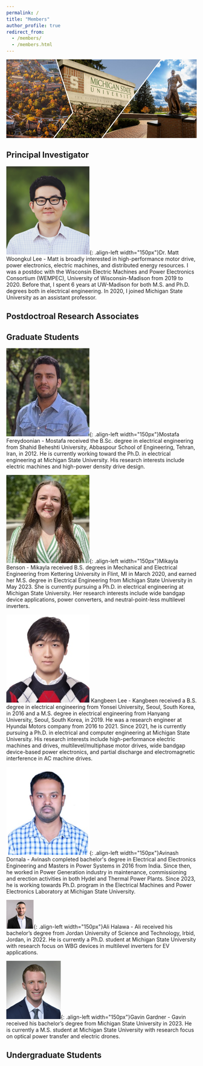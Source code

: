 ```yaml
---
permalink: /
title: "Members"
author_profile: true
redirect_from: 
  - /members/
  - /members.html
---
```


![image](images/main_logo.png)

Principal Investigator
-----
![matt](images/mwl.png){: .align-left width="150px"}Dr. Matt Woongkul Lee - Matt is broadly interested in high-performance motor drive, power electronics, electric machines, and distributed energy resources. I was a postdoc with the Wisconsin Electric Machines and Power Electronics Consortium (WEMPEC), University of Wisconsin-Madison from 2019 to 2020. Before that, I spent 6 years at UW-Madison for both M.S. and Ph.D. degrees both in electrical engineering. In 2020, I joined Michigan State University as an assistant professor. 

Postdoctroal Research Associates
-----

Graduate Students
-----
![mostafa](images/mf.png){: .align-left width="150px"}Mostafa Fereydoonian - Mostafa received the B.Sc. degree in electrical engineering from Shahid Beheshti University, Abbaspour School of Engineering, Tehran, Iran, in 2012. He is currently working toward the Ph.D. in electrical engineering at Michigan State University. His research interests include electric machines and high-power density drive design.

![mikayla](images/mb.png){: .align-left width="150px"}Mikayla Benson - Mikayla received B.S. degrees in Mechanical and Electrical Engineering from Kettering University in Flint, MI in March 2020, and earned her M.S. degree in Electrical Engineering from Michigan State University in May 2023. She is currently pursuing a Ph.D. in electrical engineering at Michigan State University. Her research interests include wide bandgap device applications, power converters, and neutral-point-less multilevel inverters.

![kangbeen](images/kbl.png) Kangbeen Lee - Kangbeen received a B.S. degree in electrical engineering from Yonsei University, Seoul, South Korea, in 2016 and a M.S. degree in electrical engineering from Hanyang University, Seoul, South Korea, in 2019. He was a research engineer at Hyundai Motors company from 2016 to 2021. Since 2021, he is currently pursuing a Ph.D. in electrical and computer engineering at Michigan State University. His research interests include high-performance electric machines and drives, multilevel/multiphase motor drives, wide bandgap device-based power electronics, and partial discharge and electromagnetic interference in AC machine drives.

![avinash](images/ad.png){: .align-left width="150px"}Avinash Dornala - Avinash completed bachelor's degree in Electrical and Electronics Engineering and Masters in Power Systems in 2016 from India. Since then, he worked in Power Generation industry in maintenance, commissioning and erection activities in both Hydel and Thermal Power Plants. Since 2023, he is working towards Ph.D. program in the Electrical Machines and Power Electronics Laboratory at Michigan State University.

![ali](images/ah.png){: .align-left width="150px"}Ali Halawa - Ali received his bachelor’s degree from Jordan University of Science and Technology, Irbid, Jordan, in 2022. He is currently a Ph.D. student at Michigan State University with research focus on WBG devices in multilevel inverters for EV applications.

![gavin](images/gg.png){: .align-left width="150px"}Gavin Gardner - Gavin received his bachelor’s degree from Michigan State University in 2023. He is currently a M.S. student at Michigan State University with research focus on optical power transfer and electric drones.

Undergraduate Students
-----
